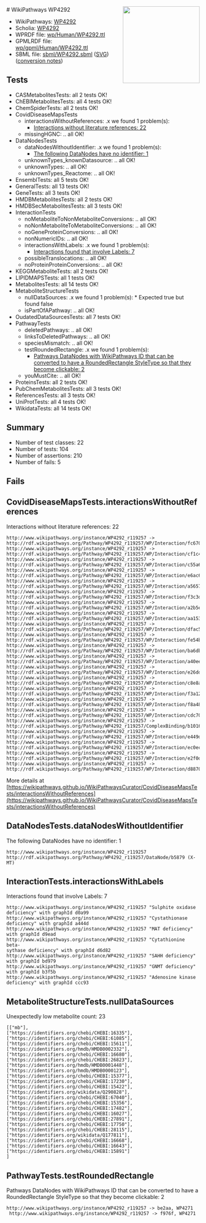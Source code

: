 <img style="float: right; width: 200px" src="../logo.png" />
# WikiPathways WP4292

* WikiPathways: [WP4292](https://identifiers.org/wikipathways:WP4292)
* Scholia: [WP4292](https://scholia.toolforge.org/wikipathways/WP4292)
* WPRDF file: [wp/Human/WP4292.ttl](../wp/Human/WP4292.ttl)
* GPMLRDF file: [wp/gpml/Human/WP4292.ttl](../wp/gpml/Human/WP4292.ttl)
* SBML file: [sbml/WP4292.sbml](../sbml/WP4292.sbml) ([SVG](../sbml/WP4292.svg)) ([conversion notes](../sbml/WP4292.txt))

## Tests
* CASMetabolitesTests: all 2 tests OK!
* ChEBIMetabolitesTests: all 4 tests OK!
* ChemSpiderTests: all 2 tests OK!
* CovidDiseaseMapsTests
    * interactionsWithoutReferences: .x we found 1 problem(s):
        * [Interactions without literature references: 22](#9701cd02)
    * missingHGNC: .. all OK!
* DataNodesTests
    * dataNodesWithoutIdentifier: .x we found 1 problem(s):
        * [The following DataNodes have no identifier: 1](#d2d32fa0)
    * unknownTypes_knownDatasource: .. all OK!
    * unknownTypes: .. all OK!
    * unknownTypes_Reactome: .. all OK!
* EnsemblTests: all 5 tests OK!
* GeneralTests: all 13 tests OK!
* GeneTests: all 3 tests OK!
* HMDBMetabolitesTests: all 2 tests OK!
* HMDBSecMetabolitesTests: all 3 tests OK!
* InteractionTests
    * noMetaboliteToNonMetaboliteConversions: .. all OK!
    * noNonMetaboliteToMetaboliteConversions: .. all OK!
    * noGeneProteinConversions: .. all OK!
    * nonNumericIDs: .. all OK!
    * interactionsWithLabels: .x we found 1 problem(s):
        * [Interactions found that involve Labels: 7](#630d267e)
    * possibleTranslocations: .. all OK!
    * noProteinProteinConversions: .. all OK!
* KEGGMetaboliteTests: all 2 tests OK!
* LIPIDMAPSTests: all 1 tests OK!
* MetabolitesTests: all 14 tests OK!
* MetaboliteStructureTests
    * nullDataSources: .x we found 1 problem(s):
            * Expected true but found false
    * isPartOfAPathway: .. all OK!
* OudatedDataSourcesTests: all 7 tests OK!
* PathwayTests
    * deletedPathways: .. all OK!
    * linksToDeletedPathways: .. all OK!
    * speciesMismatch: .. all OK!
    * testRoundedRectangle: .x we found 1 problem(s):
        * [Pathways DataNodes with WikiPathways ID that can be converted to have a RoundedRectangle StyleType so that they become clickable: 2](#9fbad3cc)
    * youMustCite: .. all OK!
* ProteinsTests: all 2 tests OK!
* PubChemMetabolitesTests: all 3 tests OK!
* ReferencesTests: all 3 tests OK!
* UniProtTests: all 4 tests OK!
* WikidataTests: all 14 tests OK!


## Summary

* Number of test classes: 22
* Number of tests: 104
* Number of assertions: 210
* Number of fails: 5

## Fails

<a name="9701cd02" />

## CovidDiseaseMapsTests.interactionsWithoutReferences

Interactions without literature references: 22
```
http://www.wikipathways.org/instance/WP4292_r119257 -> http://rdf.wikipathways.org/Pathway/WP4292_r119257/WP/Interaction/fc670
http://www.wikipathways.org/instance/WP4292_r119257 -> http://rdf.wikipathways.org/Pathway/WP4292_r119257/WP/Interaction/cf1c4
http://www.wikipathways.org/instance/WP4292_r119257 -> http://rdf.wikipathways.org/Pathway/WP4292_r119257/WP/Interaction/c55a6
http://www.wikipathways.org/instance/WP4292_r119257 -> http://rdf.wikipathways.org/Pathway/WP4292_r119257/WP/Interaction/e6ac6
http://www.wikipathways.org/instance/WP4292_r119257 -> http://rdf.wikipathways.org/Pathway/WP4292_r119257/WP/Interaction/a5657
http://www.wikipathways.org/instance/WP4292_r119257 -> http://rdf.wikipathways.org/Pathway/WP4292_r119257/WP/Interaction/f3c3d
http://www.wikipathways.org/instance/WP4292_r119257 -> http://rdf.wikipathways.org/Pathway/WP4292_r119257/WP/Interaction/a2b5e
http://www.wikipathways.org/instance/WP4292_r119257 -> http://rdf.wikipathways.org/Pathway/WP4292_r119257/WP/Interaction/aa153
http://www.wikipathways.org/instance/WP4292_r119257 -> http://rdf.wikipathways.org/Pathway/WP4292_r119257/WP/Interaction/dfac5
http://www.wikipathways.org/instance/WP4292_r119257 -> http://rdf.wikipathways.org/Pathway/WP4292_r119257/WP/Interaction/fe54b
http://www.wikipathways.org/instance/WP4292_r119257 -> http://rdf.wikipathways.org/Pathway/WP4292_r119257/WP/Interaction/ba6db
http://www.wikipathways.org/instance/WP4292_r119257 -> http://rdf.wikipathways.org/Pathway/WP4292_r119257/WP/Interaction/a40ee
http://www.wikipathways.org/instance/WP4292_r119257 -> http://rdf.wikipathways.org/Pathway/WP4292_r119257/WP/Interaction/e26dd
http://www.wikipathways.org/instance/WP4292_r119257 -> http://rdf.wikipathways.org/Pathway/WP4292_r119257/WP/Interaction/c8e8a
http://www.wikipathways.org/instance/WP4292_r119257 -> http://rdf.wikipathways.org/Pathway/WP4292_r119257/WP/Interaction/f3a12
http://www.wikipathways.org/instance/WP4292_r119257 -> http://rdf.wikipathways.org/Pathway/WP4292_r119257/WP/Interaction/f8a48
http://www.wikipathways.org/instance/WP4292_r119257 -> http://rdf.wikipathways.org/Pathway/WP4292_r119257/WP/Interaction/cdc70
http://www.wikipathways.org/instance/WP4292_r119257 -> http://rdf.wikipathways.org/Pathway/WP4292_r119257/ComplexBinding/b1016
http://www.wikipathways.org/instance/WP4292_r119257 -> http://rdf.wikipathways.org/Pathway/WP4292_r119257/WP/Interaction/e449d
http://www.wikipathways.org/instance/WP4292_r119257 -> http://rdf.wikipathways.org/Pathway/WP4292_r119257/WP/Interaction/ec0ec
http://www.wikipathways.org/instance/WP4292_r119257 -> http://rdf.wikipathways.org/Pathway/WP4292_r119257/WP/Interaction/e2f0d
http://www.wikipathways.org/instance/WP4292_r119257 -> http://rdf.wikipathways.org/Pathway/WP4292_r119257/WP/Interaction/d8870
```

More details at [https://wikipathways.github.io/WikiPathwaysCurator/CovidDiseaseMapsTests/interactionsWithoutReferences](https://wikipathways.github.io/WikiPathwaysCurator/CovidDiseaseMapsTests/interactionsWithoutReferences)

<a name="d2d32fa0" />

## DataNodesTests.dataNodesWithoutIdentifier

The following DataNodes have no identifier: 1
```
http://www.wikipathways.org/instance/WP4292_r119257 http://rdf.wikipathways.org/Pathway/WP4292_r119257/DataNode/b5879 (X-MT)
```

<a name="630d267e" />

## InteractionTests.interactionsWithLabels

Interactions found that involve Labels: 7
```
http://www.wikipathways.org/instance/WP4292_r119257 "Sulphite oxidase
deficiency" with graphId d0a99
http://www.wikipathways.org/instance/WP4292_r119257 "Cystathionase
deficiency" with graphId a444d
http://www.wikipathways.org/instance/WP4292_r119257 "MAT deficiency" with graphId d9ead
http://www.wikipathways.org/instance/WP4292_r119257 "Cytathionine beta-
sythase deficiency" with graphId d6d82
http://www.wikipathways.org/instance/WP4292_r119257 "SAHH deficiency" with graphId bd979
http://www.wikipathways.org/instance/WP4292_r119257 "GNMT deficiency" with graphId b3f5b
http://www.wikipathways.org/instance/WP4292_r119257 "Adenosine kinase 
deficiency" with graphId ccc93
```

<a name="919041ab" />

## MetaboliteStructureTests.nullDataSources

Unexpectedly low metabolite count: 23
```
[["mb"],
["https://identifiers.org/chebi/CHEBI:16335"],
["https://identifiers.org/chebi/CHEBI:61085"],
["https://identifiers.org/chebi/CHEBI:15611"],
["https://identifiers.org/hmdb/HMDB0002332"],
["https://identifiers.org/chebi/CHEBI:16680"],
["https://identifiers.org/chebi/CHEBI:26823"],
["https://identifiers.org/hmdb/HMDB0001448"],
["https://identifiers.org/hmdb/HMDB0000123"],
["https://identifiers.org/chebi/CHEBI:15377"],
["https://identifiers.org/chebi/CHEBI:17230"],
["https://identifiers.org/chebi/CHEBI:15422"],
["https://identifiers.org/wikidata/Q290828"],
["https://identifiers.org/chebi/CHEBI:67040"],
["https://identifiers.org/chebi/CHEBI:15356"],
["https://identifiers.org/chebi/CHEBI:17482"],
["https://identifiers.org/chebi/CHEBI:16027"],
["https://identifiers.org/chebi/CHEBI:27891"],
["https://identifiers.org/chebi/CHEBI:17750"],
["https://identifiers.org/chebi/CHEBI:28115"],
["https://identifiers.org/wikidata/Q177811"],
["https://identifiers.org/chebi/CHEBI:16668"],
["https://identifiers.org/chebi/CHEBI:16643"],
["https://identifiers.org/chebi/CHEBI:15891"]
]
```

<a name="9fbad3cc" />

## PathwayTests.testRoundedRectangle

Pathways DataNodes with WikiPathways ID that can be converted to have a RoundedRectangle StyleType so that they become clickable: 2
```
http://www.wikipathways.org/instance/WP4292_r119257 -> be2aa, WP4271
 http://www.wikipathways.org/instance/WP4292_r119257 -> f976f, WP4271
 ```

